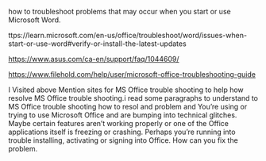  how to troubleshoot problems that may occur when you start or use Microsoft Word.

ttps://learn.microsoft.com/en-us/office/troubleshoot/word/issues-when-start-or-use-word#verify-or-install-the-latest-updates


https://www.asus.com/ca-en/support/faq/1044609/

https://www.filehold.com/help/user/microsoft-office-troubleshooting-guide

I Visited above Mention sites for MS Office trouble shooting to help how resolve MS Office   trouble shooting.i read some paragraphs to understand 
to MS Office trouble shooting how to resol and problem and You’re using or trying to use Microsoft Office and are bumping into technical glitches.
Maybe certain features aren’t working properly or one of the Office applications itself is freezing or crashing.
Perhaps you’re running into trouble installing, activating or signing into Office. How can you fix the problem.
